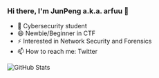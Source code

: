 ### Hi there, I'm JunPeng a.k.a. arfuu 👋

- 🌱 Cybersecurity student
- 😄 Newbie/Beginner in CTF 
- ⚡ Interested in Network Security and Forensics
- 📫 How to reach me: Twitter

<!--
**AhFuu711/AhFuu711** is a ✨ _special_ ✨ repository because its `README.md` (this file) appears on your GitHub profile.

Here are some ideas to get you started:

- 🔭 I’m currently working on ...
- 🌱 I’m currently learning ...
- 👯 I’m looking to collaborate on ...
- 🤔 I’m looking for help with ...
- 💬 Ask me about ...
- 📫 How to reach me: ...
- 😄 Pronouns: ...
- ⚡ Fun fact: ...
-->


![GitHub Stats](https://github-readme-stats.vercel.app/api?username=JunPeng711&show_icons=true&theme=slateorange)
